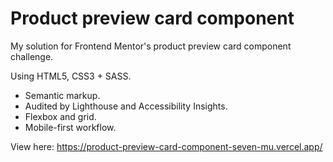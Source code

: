 # Product preview card component
My solution for Frontend Mentor's product preview card component challenge.

Using HTML5, CSS3 + SASS.
* Semantic markup.
* Audited by Lighthouse and Accessibility Insights.
* Flexbox and grid.
* Mobile-first workflow.

View here: https://product-preview-card-component-seven-mu.vercel.app/
